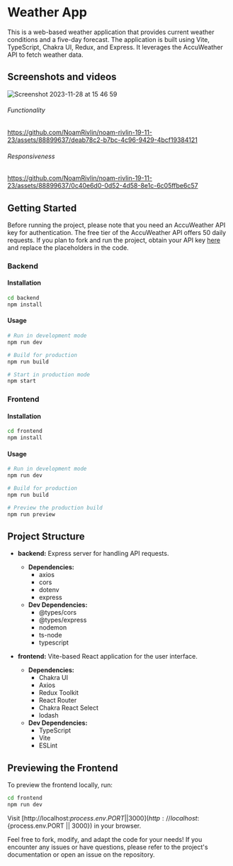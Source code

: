 # Weather App

This is a web-based weather application that provides current weather conditions and a five-day forecast. The application is built using Vite, TypeScript, Chakra UI, Redux, and Express. It leverages the AccuWeather API to fetch weather data.

## Screenshots and videos
![Screenshot 2023-11-28 at 15 46 59](https://github.com/NoamRivlin/noam-rivlin-19-11-23/assets/88899637/4fa1c60e-082e-42ce-94cb-83b3b78e4712)


###### Functionality
https://github.com/NoamRivlin/noam-rivlin-19-11-23/assets/88899637/deab78c2-b7bc-4c96-9429-4bcf19384121


###### Responsiveness
https://github.com/NoamRivlin/noam-rivlin-19-11-23/assets/88899637/0c40e6d0-0d52-4d58-8e1c-6c05ffbe6c57




## Getting Started

Before running the project, please note that you need an AccuWeather API key for authentication. The free tier of the AccuWeather API offers 50 daily requests. If you plan to fork and run the project, obtain your API key [here](https://developer.accuweather.com/) and replace the placeholders in the code.

### Backend

#### Installation

```bash
cd backend
npm install
```

#### Usage

```bash
# Run in development mode
npm run dev

# Build for production
npm run build

# Start in production mode
npm start
```

### Frontend

#### Installation

```bash
cd frontend
npm install
```

#### Usage

```bash
# Run in development mode
npm run dev

# Build for production
npm run build

# Preview the production build
npm run preview
```

## Project Structure

- **backend:** Express server for handling API requests.
  - **Dependencies:**
    - axios
    - cors
    - dotenv
    - express
  - **Dev Dependencies:**
    - @types/cors
    - @types/express
    - nodemon
    - ts-node
    - typescript

- **frontend:** Vite-based React application for the user interface.
  - **Dependencies:**
    - Chakra UI
    - Axios
    - Redux Toolkit
    - React Router
    - Chakra React Select
    - lodash
  - **Dev Dependencies:**
    - TypeScript
    - Vite
    - ESLint

## Previewing the Frontend

To preview the frontend locally, run:

```bash
cd frontend
npm run dev
```

Visit [http://localhost:${process.env.PORT || 3000}](http://localhost:${process.env.PORT || 3000}) in your browser.

Feel free to fork, modify, and adapt the code for your needs! If you encounter any issues or have questions, please refer to the project's documentation or open an issue on the repository.
